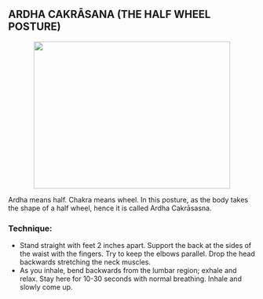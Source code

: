## ARDHA CAKRĀSANA (THE HALF WHEEL POSTURE)


<p align="center">
<img src="https://user-images.githubusercontent.com/5484470/116777962-a0280080-aa6f-11eb-856d-08682851e65a.png" width="400" height="300">
</p>

Ardha means half. Chakra means wheel. In this posture, as the body takes the shape of a half wheel, hence it is called Ardha Cakrāsasna.

### Technique:

* Stand straight with feet 2 inches apart. Support the back at the sides of the waist with the fingers. Try to keep the elbows parallel. Drop the head backwards stretching the neck muscles.
* As you inhale, bend backwards from the lumbar region; exhale and relax. Stay here for 10-30 seconds with normal breathing. Inhale and slowly come up.

